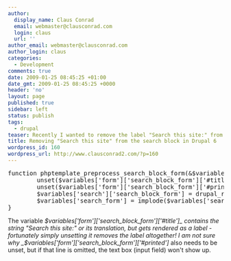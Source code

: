 ```yaml
---
author:
  display_name: Claus Conrad
  email: webmaster@clausconrad.com
  login: claus
  url: ''
author_email: webmaster@clausconrad.com
author_login: claus
categories:
  - Development
comments: true
date: 2009-01-25 08:45:25 +01:00
date_gmt: 2009-01-25 08:45:25 +0000
header: 'no'
layout: page
published: true
sidebar: left
status: publish
tags:
  - drupal
teaser: Recently I wanted to remove the label "Search this site:" from Drupal 6's search block, preferably without resorting to any hacks such as parsing a text string for "Search this site:" (which could break whenever a new minor Drupal release gets out) or hiding the label in CSS (while this is not the worst solution, I always prefer not to output any unnecessary markup). Placing the following function in _template.php_ seems to do the trick in a clean way.
title: Removing "Search this site" from the search block in Drupal 6
wordpress_id: 160
wordpress_url: http://www.clausconrad2.com/?p=160
---
```

<pre>function phptemplate_preprocess_search_block_form(&$variables) {  
        unset($variables['form']['search_block_form']['#title']);  
        unset($variables['form']['search_block_form']['#printed']);  
        $variables['search']['search_block_form'] = drupal_render($variables['form']['search_block_form']);  
        $variables['search_form'] = implode($variables['search']);  
}</pre>

The variable _$variables['form']['search_block_form']['#title']_ contains the string "Search this site:" or its translation, but gets rendered as a label - fortunately simply unsetting it removes the label altogether! I am not sure why _$variables['form']['search_block_form']['#printed']_ also needs to be unset, but if that line is omitted, the text box (input field) won't show up.
